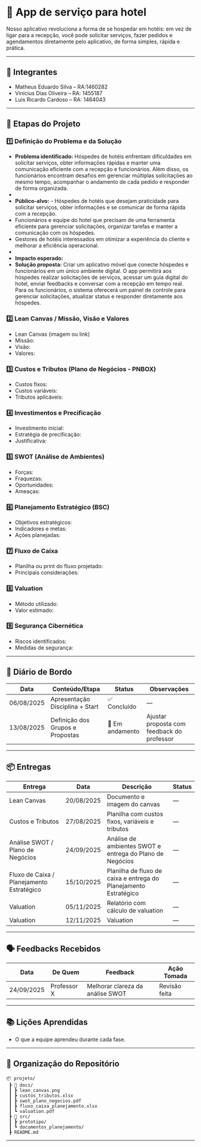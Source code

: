 # 📌 App de serviço para hotel

Nosso aplicativo revoluciona a forma de se hospedar em hotéis: em vez de ligar para a recepção, você pode solicitar serviços, fazer pedidos e agendamentos diretamente pelo aplicativo, de forma simples, rápida e prática.

---

## 👥 Integrantes

- Matheus Eduardo Silva – RA:1460282  
- Vinícius Dias Oliveira – RA: 1455187
- Luis Ricardo Cardoso – RA: 1464043  

---

## 🧭 Etapas do Projeto

### 1️⃣ Definição do Problema e da Solução
- **Problema identificado:**  Hóspedes de hotéis enfrentam dificuldades em solicitar serviços, obter informações rápidas e manter uma comunicação eficiente com a recepção e funcionários. Além disso, os funcionários encontram desafios em gerenciar múltiplas solicitações ao mesmo tempo, acompanhar o andamento de cada pedido e responder de forma organizada.
- 
- **Público-alvo:**  - Hóspedes de hotéis que desejam praticidade para solicitar serviços, obter informações e se comunicar de forma rápida com a recepção.
- Funcionários e equipe do hotel que precisam de uma ferramenta eficiente para gerenciar solicitações, organizar tarefas e manter a comunicação com os hóspedes.
- Gestores de hotéis interessados em otimizar a experiência do cliente e melhorar a eficiência operacional.
- 
- **Impacto esperado:**  
- **Solução proposta:**  Criar um aplicativo móvel que conecte hóspedes e funcionários em um único ambiente digital. O app permitirá aos hóspedes realizar solicitações de serviços, acessar um guia digital do hotel, enviar feedbacks e conversar com a recepção em tempo real. Para os funcionários, o sistema oferecerá um painel de controle para gerenciar solicitações, atualizar status e responder diretamente aos hóspedes.

### 2️⃣ Lean Canvas / Missão, Visão e Valores
- Lean Canvas (imagem ou link)  
- Missão:  
- Visão:  
- Valores:  

### 3️⃣ Custos e Tributos (Plano de Negócios - PNBOX)
- Custos fixos:  
- Custos variáveis:  
- Tributos aplicáveis:  

### 4️⃣ Investimentos e Precificação
- Investimento inicial:  
- Estratégia de precificação:  
- Justificativa:  

### 5️⃣ SWOT (Análise de Ambientes)
- Forças:  
- Fraquezas:  
- Oportunidades:  
- Ameaças:  

### 6️⃣ Planejamento Estratégico (BSC)
- Objetivos estratégicos:  
- Indicadores e metas:  
- Ações planejadas:  

### 7️⃣ Fluxo de Caixa
- Planilha ou print do fluxo projetado:  
- Principais considerações:  

### 8️⃣ Valuation
- Método utilizado:  
- Valor estimado:  

### 9️⃣ Segurança Cibernética
- Riscos identificados:  
- Medidas de segurança:  

---

## 📅 Diário de Bordo

| Data       | Conteúdo/Etapa                     | Status     | Observações |
|------------|------------------------------------|------------|-------------|
| 06/08/2025 | Apresentação Disciplina + Start    | ✅ Concluído | — |
| 13/08/2025 | Definição dos Grupos e Propostas   | 🚧 Em andamento | Ajustar proposta com feedback do professor |

---

## 📦 Entregas

| Entrega                                | Data       | Descrição                                                         | Status |
|----------------------------------------|------------|-------------------------------------------------------------------|--------|
| Lean Canvas                            | 20/08/2025 | Documento e imagem do canvas                                      | —      |
| Custos e Tributos                      | 27/08/2025 | Planilha com custos fixos, variáveis e tributos                   | —      |
| Análise SWOT / Plano de Negócios       | 24/09/2025 | Análise de ambientes SWOT e entrega do Plano de Negócios          | —      |
| Fluxo de Caixa / Planejamento Estratégico | 15/10/2025 | Planilha de fluxo de caixa e entrega do Planejamento Estratégico  | —      |
| Valuation                              | 05/11/2025 | Relatório com cálculo de valuation                                | —      |
| Valuation      | 12/11/2025 | Valuation | —      |

---

## 🗣️ Feedbacks Recebidos

| Data       | De Quem     | Feedback                                                        | Ação Tomada |
|------------|-------------|----------------------------------------------------------------|-------------|
| 24/09/2025 | Professor X | Melhorar clareza da análise SWOT                                | Revisão feita |

---

## 📚 Lições Aprendidas
- O que a equipe aprendeu durante cada fase.  

---

## 📁 Organização do Repositório

```
📦 projeto/
 ┣ 📂 docs/
 ┃ ┣ lean_canvas.png
 ┃ ┣ custos_tributos.xlsx
 ┃ ┣ swot_plano_negocios.pdf
 ┃ ┣ fluxo_caixa_planejamento.xlsx
 ┃ ┗ valuation.pdf
 ┣ 📂 src/
 ┃ ┣ prototipo/
 ┃ ┗ documentos_planejamento/
 ┣ README.md
```

---
